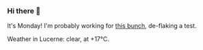 ### Hi there :wave:

It's Monday! I'm probably working for [this bunch](https://github.com/kohofinancial), de-flaking a test.

Weather in Lucerne: clear, at +17°C.
